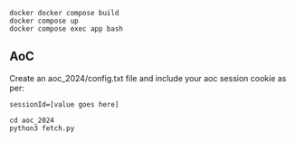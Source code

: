 ```
docker docker compose build
docker compose up
docker compose exec app bash
```


## AoC

Create an aoc_2024/config.txt file and include your aoc session cookie as per:
```
sessionId=[value goes here]
```

```
cd aoc_2024
python3 fetch.py
```